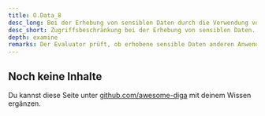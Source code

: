 ```yaml
---
title: O.Data_8
desc_long: Bei der Erhebung von sensiblen Daten durch die Verwendung von Aufnahmegeräten (z. B. Kamera), MUSS vorgebeugt werden, dass andere Anwendungen darauf Zugriff erlangen könnten, etwa über eine Mediengalerie.
desc_short: Zugriffsbeschränkung bei der Erhebung von sensiblen Daten.     
depth: examine
remarks: Der Evaluator prüft, ob erhobene sensible Daten anderen Anwendungen auf dem Gerät verfügbar gemacht werden oder Daten in öffentlichen Verzeichnissen gespeichert werden.
---
```


## Noch keine Inhalte

Du kannst diese Seite unter [github.com/awesome-diga](https://github.com/awesome-diga/tr-faq) mit deinem Wissen ergänzen.

